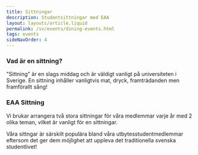 ```yaml
---
title: Sittningar
description: Studentsittningar med EAA
layout: layouts/article.liquid
permalink: /sv/events/dining-events.html
tags: events
sideNavOrder: 4
---
```


### Vad är en sittning?

"Sittning" är en slags middag och är väldigt vanligt på universiteten i Sverige. En sittning inhåller vanligtvis mat, dryck, framträdanden men framförallt sång!

### EAA Sittning

Vi brukar arrangera två stora sittningar för våra medlemmar varje år med 2 olika teman, vilket är vanligt för en sittningar.

Våra sittngar är särskilt populära bland våra utbytesstudentmedlemmar eftersom det ger dem möjlighet att uppleva det traditionella svenska studentlivet!